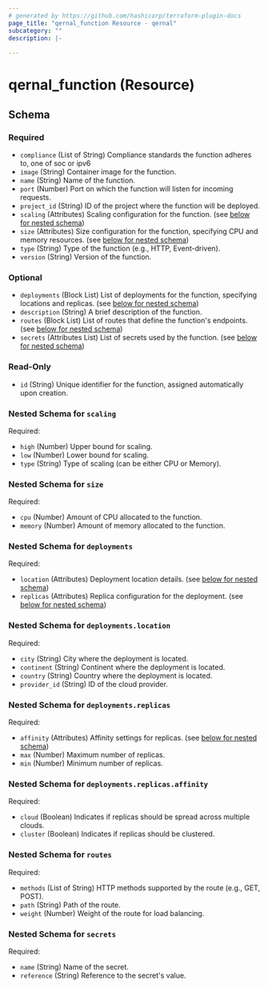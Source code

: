 ```yaml
---
# generated by https://github.com/hashicorp/terraform-plugin-docs
page_title: "qernal_function Resource - qernal"
subcategory: ""
description: |-
  
---
```


# qernal_function (Resource)





<!-- schema generated by tfplugindocs -->
## Schema

### Required

- `compliance` (List of String) Compliance standards the function adheres to, one of soc or ipv6
- `image` (String) Container image for the function.
- `name` (String) Name of the function.
- `port` (Number) Port on which the function will listen for incoming requests.
- `project_id` (String) ID of the project where the function will be deployed.
- `scaling` (Attributes) Scaling configuration for the function. (see [below for nested schema](#nestedatt--scaling))
- `size` (Attributes) Size configuration for the function, specifying CPU and memory resources. (see [below for nested schema](#nestedatt--size))
- `type` (String) Type of the function (e.g., HTTP, Event-driven).
- `version` (String) Version of the function.

### Optional

- `deployments` (Block List) List of deployments for the function, specifying locations and replicas. (see [below for nested schema](#nestedblock--deployments))
- `description` (String) A brief description of the function.
- `routes` (Block List) List of routes that define the function's endpoints. (see [below for nested schema](#nestedblock--routes))
- `secrets` (Attributes List) List of secrets used by the function. (see [below for nested schema](#nestedatt--secrets))

### Read-Only

- `id` (String) Unique identifier for the function, assigned automatically upon creation.

<a id="nestedatt--scaling"></a>
### Nested Schema for `scaling`

Required:

- `high` (Number) Upper bound for scaling.
- `low` (Number) Lower bound for scaling.
- `type` (String) Type of scaling (can be either CPU or Memory).


<a id="nestedatt--size"></a>
### Nested Schema for `size`

Required:

- `cpu` (Number) Amount of CPU allocated to the function.
- `memory` (Number) Amount of memory allocated to the function.


<a id="nestedblock--deployments"></a>
### Nested Schema for `deployments`

Required:

- `location` (Attributes) Deployment location details. (see [below for nested schema](#nestedatt--deployments--location))
- `replicas` (Attributes) Replica configuration for the deployment. (see [below for nested schema](#nestedatt--deployments--replicas))

<a id="nestedatt--deployments--location"></a>
### Nested Schema for `deployments.location`

Required:

- `city` (String) City where the deployment is located.
- `continent` (String) Continent where the deployment is located.
- `country` (String) Country where the deployment is located.
- `provider_id` (String) ID of the cloud provider.


<a id="nestedatt--deployments--replicas"></a>
### Nested Schema for `deployments.replicas`

Required:

- `affinity` (Attributes) Affinity settings for replicas. (see [below for nested schema](#nestedatt--deployments--replicas--affinity))
- `max` (Number) Maximum number of replicas.
- `min` (Number) Minimum number of replicas.

<a id="nestedatt--deployments--replicas--affinity"></a>
### Nested Schema for `deployments.replicas.affinity`

Required:

- `cloud` (Boolean) Indicates if replicas should be spread across multiple clouds.
- `cluster` (Boolean) Indicates if replicas should be clustered.




<a id="nestedblock--routes"></a>
### Nested Schema for `routes`

Required:

- `methods` (List of String) HTTP methods supported by the route (e.g., GET, POST).
- `path` (String) Path of the route.
- `weight` (Number) Weight of the route for load balancing.


<a id="nestedatt--secrets"></a>
### Nested Schema for `secrets`

Required:

- `name` (String) Name of the secret.
- `reference` (String) Reference to the secret's value.
